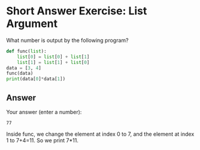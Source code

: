 # Short Answer Exercise: List Argument
What number is output by the following program?
```python
def func(list):
    list[0] = list[0] + list[1]
    list[1] = list[1] + list[0]
data = [3, 4]
func(data)
print(data[0]*data[1])
```

## Answer
Your answer (enter a number): 

    77
Inside func, we change the element at index 0 to 7, and the element at index 1 to 7+4=11. So we print 7*11.
